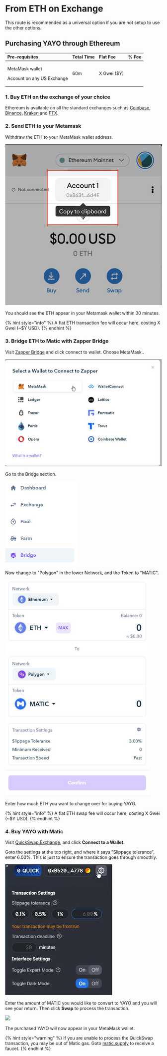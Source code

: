 # From ETH on Exchange

This route is recommended as a universal option if you are not setup to use the other options.

## Purchasing YAYO through Ethereum

<table>
  <thead>
    <tr>
      <th style="text-align:left">Pre-requisites</th>
      <th style="text-align:left">Total Time</th>
      <th style="text-align:left">Flat Fee</th>
      <th style="text-align:left">% Fee</th>
    </tr>
  </thead>
  <tbody>
    <tr>
      <td style="text-align:left">
        <p>MetaMask wallet</p>
        <p>Account on any US Exchange</p>
      </td>
      <td style="text-align:left">60m</td>
      <td style="text-align:left">X Gwei ($Y)</td>
      <td style="text-align:left"></td>
    </tr>
  </tbody>
</table>

### 1. Buy ETH on the exchange of your choice

Ethereum is available on all the standard exchanges such as [Coinbase](https://coinbase.com), [Binance](https://binance.us), [Kraken ](https://kraken.com)and [FTX](https://ftx.us).

### 2. Send ETH to your Metamask

Withdraw the ETH to your MetaMask wallet address.

![Where to find your MetaMask wallet address](../../.gitbook/assets/image.png)

You should see the ETH appear in your Metamask wallet within 30 minutes.

{% hint style="info" %}
A flat ETH transaction fee will occur here, costing X Gwei \(~$Y USD\).
{% endhint %}

### 3. Bridge ETH to Matic with Zapper Bridge

Visit [Zapper Bridge](https://zapper.fi/bridge) and click connect to wallet. Choose MetaMask..

![](../../.gitbook/assets/image%20%281%29.png)

Go to the Bridge section.

![](../../.gitbook/assets/image%20%283%29.png)

Now change to "Polygon" in the lower Network, and the Token to "MATIC".

![](../../.gitbook/assets/image%20%282%29.png)

Enter how much ETH you want to change over for buying YAYO.

{% hint style="info" %}
A flat ETH swap fee will occur here, costing X Gwei \(~$Y USD\).
{% endhint %}

### 4. Buy YAYO with Matic

Visit [QuickSwap.Exchange](https://quickswap.exchange/#/swap?outputCurrency=0xf7058856f405542cd660e8ce4751248F2d037f2B), and click **Connect to a Wallet**.  
  
Goto the settings at the top right, and where it says "Slippage tolerance", enter 6.00%. This is just to ensure the transaction goes through smoothly.

![](../../.gitbook/assets/image%20%284%29.png)

Enter the amount of MATIC you would like to convert to YAYO and you will see your return. Then click **Swap** to process the transaction.

![](https://guide.yayo.fund/assets/images/image17.jpg?v=4c561695)

The purchased YAYO will now appear in your MetaMask wallet.

{% hint style="warning" %}
If you are unable to process the QuickSwap transaction, you may be out of Matic gas. Goto [matic.supply](https://matic.supply) to receive a faucet.
{% endhint %}

